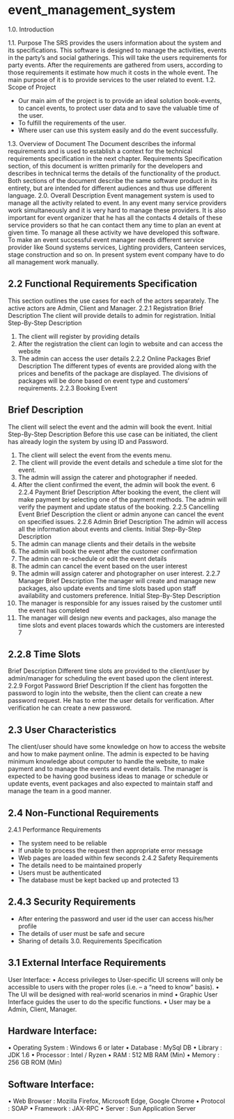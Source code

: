 # event_management_system
1.0. Introduction

1.1. Purpose
The SRS provides the users information about the system and its specifications. This software is designed to manage the activities, events in the party’s and social gatherings. This will take the users requirements for party events. After the requirements are gathered from users, according to those requirements it estimate how much it costs in the whole event. The main purpose of it is to provide services to the user related to event.
1.2. Scope of Project
* Our main aim of the project is to provide an ideal solution book-events, to cancel
events, to protect user data and to save the valuable time of the user.
* To fulfill the requirements of the user.
* Where user can use this system easily and do the event successfully.


1.3. Overview of Document
The Document describes the informal requirements and is used to establish a context for the technical requirements specification in the next chapter.
Requirements Specification section, of this document is written primarily for the developers and describes in technical terms the details of the functionality of the product.
Both sections of the document describe the same software product in its entirety, but are intended for different audiences and thus use different language.
2.0. Overall Description
Event management system is used to manage all the activity related to event. In any event many service providers work simultaneously and it is very hard to manage these providers. It is also important for event organizer that he has all the contacts
4
details of these service providers so that he can contact them any time to plan an event at given time.
To manage all these activity we have developed this software. To make an event successful event manager needs different service provider like Sound systems services, Lighting providers, Canteen services, stage construction and so on. In present system event company have to do all management work manually.

## 2.2 Functional Requirements Specification
This section outlines the use cases for each of the actors separately. The active actors are Admin, Client and Manager.
2.2.1 Registration
Brief Description
The client will provide details to admin for registration.
Initial Step-By-Step Description
1. The client will register by providing details
2. After the registration the client can login to website and can access the website
3. The admin can access the user details
2.2.2 Online Packages
Brief Description
The different types of events are provided along with the prices and benefits of the package are displayed. The divisions of packages will be done based on event type and customers’ requirements.
2.2.3 Booking Event
## Brief Description
The client will select the event and the admin will book the event.
Initial Step-By-Step Description
Before this use case can be initiated, the client has already login the system by using ID and Password.
1. The client will select the event from the events menu.
2. The client will provide the event details and schedule a time slot for the event.
3. The admin will assign the caterer and photographer if needed.
4. After the client confirmed the event, the admin will book the event.
6
2.2.4 Payment
Brief Description
After booking the event, the client will make payment by selecting one of the payment methods. The admin will verify the payment and update status of the booking.
2.2.5 Cancelling Event
Brief Description
the client or admin anyone can cancel the event on specified issues.
2.2.6 Admin
Brief Description
The admin will access all the information about events and clients.
Initial Step-By-Step Description
1. The admin can manage clients and their details in the website
2. The admin will book the event after the customer confirmation
3. The admin can re-schedule or edit the event details
4. The admin can cancel the event based on the user interest
5. The admin will assign caterer and photographer on user interest.
2.2.7 Manager
Brief Description
The manager will create and manage new packages, also update events and time slots based upon staff availability and customers preference.
Initial Step-By-Step Description
1. The manager is responsible for any issues raised by the customer until the event has completed
2. The manager will design new events and packages, also manage the time slots and event places towards which the customers are interested
7
## 2.2.8 Time Slots
Brief Description
Different time slots are provided to the client/user by admin/manager for scheduling the event based upon the client interest.
2.2.9 Forgot Password
Brief Description
If the client has forgotten the password to login into the website, then the client can create a new password request. He has to enter the user details for verification. After verification he can create a new password.

## 2.3 User Characteristics
The client/user should have some knowledge on how to access the website and how to make payment online.
The admin is expected to be having minimum knowledge about computer to handle the website, to make payment and to manage the events and event details.
The manager is expected to be having good business ideas to manage or schedule or update events, event packages and also expected to maintain staff and manage the team in a good manner.
## 2.4 Non-Functional Requirements
2.4.1 Performance Requirements
* The system need to be reliable
* If unable to process the request then appropriate error message
* Web pages are loaded within few seconds
2.4.2 Safety Requirements
* The details need to be maintained properly
* Users must be authenticated
* The database must be kept backed up and protected
13
## 2.4.3 Security Requirements
* After entering the password and user id the user can access
his/her profile
* The details of user must be safe and secure
* Sharing of details
3.0. Requirements Specification
## 3.1 External Interface Requirements
User Interface:
• Access privileges to User-specific UI screens will only be accessible to users with the proper roles (i.e. – a “need to know” basis).
• The UI will be designed with real-world scenarios in mind
• Graphic User Interface guides the user to do the specific functions.
• User may be a Admin, Client, Manager.
## Hardware Interface:
• Operating System : Windows 6 or later
• Database : MySql DB
• Library : JDK 1.6
• Processor : Intel / Ryzen
• RAM : 512 MB RAM (Min)
• Memory : 256 GB ROM (Min)
## Software Interface:
• Web Browser : Mozilla Firefox, Microsoft Edge, Google Chrome
• Protocol : SOAP
• Framework : JAX-RPC
• Server : Sun Application Server
